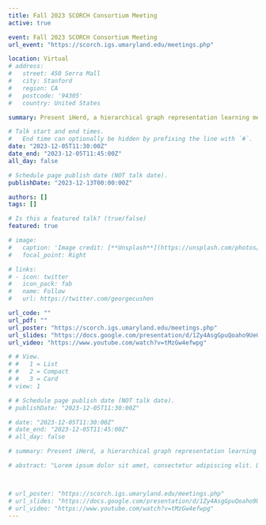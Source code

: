 ```yaml
---
title: Fall 2023 SCORCH Consortium Meeting
active: true

event: Fall 2023 SCORCH Consortium Meeting
url_event: "https://scorch.igs.umaryland.edu/meetings.php"

location: Virtual
# address:
#   street: 450 Serra Mall
#   city: Stanford
#   region: CA
#   postcode: '94305'
#   country: United States

summary: Present iHerd, a hierarchical graph representation learning method for identifying key driver genes by analyzing gene network changes across different conditions.

# Talk start and end times.
#   End time can optionally be hidden by prefixing the line with `#`.
date: "2023-12-05T11:30:00Z"
date_end: "2023-12-05T11:45:00Z"
all_day: false

# Schedule page publish date (NOT talk date).
publishDate: "2023-12-13T00:00:00Z"

authors: []
tags: []

# Is this a featured talk? (true/false)
featured: true

# image:
#   caption: 'Image credit: [**Unsplash**](https://unsplash.com/photos/bzdhc5b3Bxs)'
#   focal_point: Right

# links:
# - icon: twitter
#   icon_pack: fab
#   name: Follow
#   url: https://twitter.com/georgecushen

url_code: ""
url_pdf: ""
url_poster: "https://scorch.igs.umaryland.edu/meetings.php"
url_slides: "https://docs.google.com/presentation/d/1Zy4AsgGpuQoaho9Ue0Ezg38ULilhSOtjLM5yeaFnFWQ/edit?usp=sharing"
url_video: "https://www.youtube.com/watch?v=tMzGw4efwpg"

# # View.
# #   1 = List
# #   2 = Compact
# #   3 = Card
# view: 1

# # Schedule page publish date (NOT talk date).
# publishDate: "2023-12-05T11:30:00Z"

# date: "2023-12-05T11:30:00Z"
# date_end: "2023-12-05T11:45:00Z"
# all_day: false

# summary: Present iHerd, a hierarchical graph representation learning method for identifying key driver genes by analyzing gene network changes across different conditions.

# abstract: "Lorem ipsum dolor sit amet, consectetur adipiscing elit. Duis posuere tellusac convallis placerat. Proin tincidunt magna sed ex sollicitudin condimentum. Sed ac faucibus dolor, scelerisque sollicitudin nisi. Cras purus urna, suscipit quis sapien eu, pulvinar tempor diam."



# url_poster: "https://scorch.igs.umaryland.edu/meetings.php"
# url_slides: "https://docs.google.com/presentation/d/1Zy4AsgGpuQoaho9Ue0Ezg38ULilhSOtjLM5yeaFnFWQ/edit?usp=sharing"
# url_video: "https://www.youtube.com/watch?v=tMzGw4efwpg"
---
```




